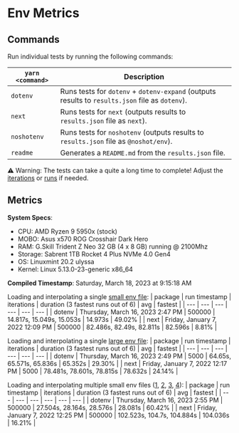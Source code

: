 # Env Metrics

## Commands

Run individual tests by running the following commands:

| `yarn <command>` | Description                                                                                     |
| ---------------- | ----------------------------------------------------------------------------------------------- |
| `dotenv`         | Runs tests for `dotenv` + `dotenv-expand` (outputs results to `results.json` file as `dotenv`). |
| `next`           | Runs tests for `next` (outputs results to `results.json` file as `next`).                       |
| `noshotenv`      | Runs tests for `noshotenv` (outputs results to `results.json` file as `@noshot/env`).           |
| `readme`         | Generates a `README.md` from the `results.json` file.                                           |

⚠️ Warning: The tests can take a quite a long time to complete! Adjust the [iterations](https://github.com/no-shot/env-metrics/blob/main/config/iterationsConfig.js) or [runs](https://github.com/no-shot/env-metrics/blob/main/config/runsConfig.js) if needed.


## Metrics

**System Specs**:

- CPU: AMD Ryzen 9 5950x (stock)
- MOBO: Asus x570 ROG Crosshair Dark Hero
- RAM: G.Skill Trident Z Neo 32 GB (4 x 8 GB) running @ 2100Mhz
- Storage: Sabrent 1TB Rocket 4 Plus NVMe 4.0 Gen4
- OS: Linuxmint 20.2 ulyssa
- Kernel: Linux 5.13.0-23-generic x86_64

**Compiled Timestamp**: Saturday, March 18, 2023 at 9:15:18 AM

Loading and interpolating a single [small env file](https://github.com/no-shot/env-metrics/blob/main/.env):
| package | run timestamp | iterations | duration (3 fastest runs out of 6) | avg | fastest |
| --- | --- | --- | --- | --- | --- |
| dotenv | Thursday, March 16, 2023 2:47 PM | 500000 | 14.817s, 15.049s, 15.053s | 14.973s | 49.02% |
| next | Friday, January 7, 2022 12:09 PM | 500000 | 82.486s, 82.49s, 82.811s | 82.596s | 8.81% |

Loading and interpolating a single [large env file](https://github.com/no-shot/env-metrics/blob/main/.env.interp):
| package | run timestamp | iterations | duration (3 fastest runs out of 6) | avg | fastest |
| --- | --- | --- | --- | --- | --- |
| dotenv | Thursday, March 16, 2023 2:49 PM | 5000 | 64.65s, 65.571s, 65.836s | 65.352s | 29.30% |
| next | Friday, January 7, 2022 12:17 PM | 5000 | 78.481s, 78.601s, 78.815s | 78.632s | 24.14% |

Loading and interpolating multiple small env files ([1](https://github.com/no-shot/env-metrics/blob/main/.env), [2](https://github.com/no-shot/env-metrics/blob/main/.env.development), [3](https://github.com/no-shot/env-metrics/blob/main/.env.local), [4](https://github.com/no-shot/env-metrics/blob/main/.env.development.local)):
| package | run timestamp | iterations | duration (3 fastest runs out of 6) | avg | fastest |
| --- | --- | --- | --- | --- | --- |
| dotenv | Thursday, March 16, 2023 2:55 PM | 500000 | 27.504s, 28.164s, 28.576s | 28.081s | 60.42% |
| next | Friday, January 7, 2022 12:25 PM | 500000 | 102.523s, 104.7s, 104.884s | 104.036s | 16.21% |
